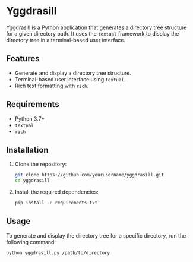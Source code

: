 # Yggdrasill

Yggdrasill is a Python application that generates a directory tree structure for a given directory path. It uses the `textual` framework to display the directory tree in a terminal-based user interface.

## Features

- Generate and display a directory tree structure.
- Terminal-based user interface using `textual`.
- Rich text formatting with `rich`.

## Requirements

- Python 3.7+
- `textual`
- `rich`

## Installation

1. Clone the repository:
    ```sh
    git clone https://github.com/yourusername/yggdrasill.git
    cd yggdrasill
    ```

2. Install the required dependencies:
    ```sh
    pip install -r requirements.txt
    ```

## Usage

To generate and display the directory tree for a specific directory, run the following command:

```sh
python yggdrasill.py /path/to/directory